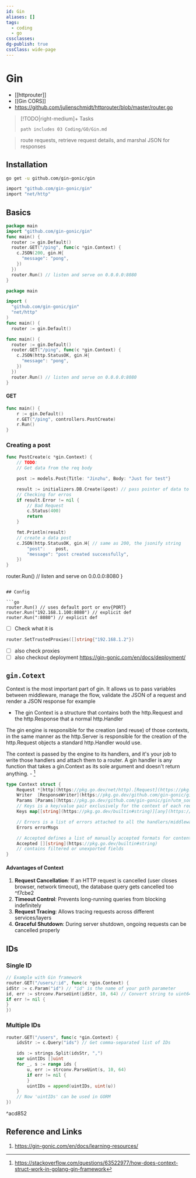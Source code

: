 ```yaml
---
id: Gin
aliases: []
tags:
  - coding
  - go
cssclasses:
dg-publish: true
cssClass: wide-page
---
```

# Gin

- [[httprouter]]
- [[Gin CORS]]
- https://github.com/julienschmidt/httprouter/blob/master/router.go

>[!TODO|right-medium]+ Tasks 
> ```tasks
> path includes 03 Coding/GO/Gin.md
> ````


> route requests, retrieve request details, and marshal JSON for responses
## Installation

```bash
go get -u github.com/gin-gonic/gin

```

```bash
import "github.com/gin-gonic/gin"
import "net/http"

```

## Basics  

```go
package main
import "github.com/gin-gonic/gin"
func main() {
  router := gin.Default()
  router.GET("/ping", func(c *gin.Context) {
    c.JSON(200, gin.H{
      "message": "pong",
    })
  })
  router.Run() // listen and serve on 0.0.0.0:8080
}

```

```go
package main

import (
  "github.com/gin-gonic/gin"
  "net/http"
)
func main() {
  router := gin.Default()

func main() {
  router := gin.Default()
  router.GET("/ping", func(c *gin.Context) {
    c.JSON(http.StatusOK, gin.H{
      "message": "pong",
    })
  })
  router.Run() // listen and serve on 0.0.0.0:8080
}

```

#### GET

```go
func main() {
	r := gin.Default()
	r.GET("/ping", controllers.PostCreate)
	r.Run()
}

```

### Creating a post

```go
func PostCreate(c *gin.Context) {
	// TODO:
	// Get data from the req body

	post := models.Post{Title: "Jinzhu", Body: "Just for test"}

	result := initializers.DB.Create(&post) // pass pointer of data to Create
	// Checking for erros
	if result.Error != nil {
		// Bad Request
		c.Status(400)
		return
	}

	fmt.Println(result)
	// create a data post
	c.JSON(http.StatusOK, gin.H{ // same as 200, the jsonify string
		"post":    post,
		"message": "post created successfully",
	})
}

```

router.Run() // listen and serve on 0.0.0.0:8080
}

````

## Config

```go
router.Run() // uses default port or env{PORT}
router.Run("192.168.1.100:8080") // explicit def
router.Run(":8080") // explicit def

````

- [ ] Check what it is

```go
router.SetTrustedProxies([]string{"192.168.1.2"})

```

- [ ] also check proxies
- [ ] also checkout deployment https://gin-gonic.com/en/docs/deployment/

## `gin.Cotext`
Context is the most important part of gin. It allows us to pass variables between middleware, manage the flow, validate the JSON of a request and render a JSON response for example

- The gin Context is a structure that contains both the http.Request and the http.Response that a normal http.Handler

The gin engine is responsible for the creation (and reuse) of those contexts, in the same manner as the http.Server is responsible for the creation of the http.Request objects a standard http.Handler would use.

The context is passed by the engine to its handlers, and it's your job to write those handlers and attach them to a router. A gin handler is any function that takes a gin.Context as its sole argument and doesn't return anything. - [^1]

[^1]: https://stackoverflow.com/questions/63522977/how-does-context-struct-work-in-golang-gin-framework

```go
type Context struct {
	Request *[http](https://pkg.go.dev/net/http).[Request](https://pkg.go.dev/net/http#Request)
	Writer  [ResponseWriter](https://pkg.go.dev/github.com/gin-gonic/gin?utm_source=godoc#ResponseWriter)
	Params [Params](https://pkg.go.dev/github.com/gin-gonic/gin?utm_source=godoc#Params)
	// Keys is a key/value pair exclusively for the context of each request.
	Keys map[[string](https://pkg.go.dev/builtin#string)][any](https://pkg.go.dev/builtin#any)

	// Errors is a list of errors attached to all the handlers/middlewares who used this context.
	Errors errorMsgs

	// Accepted defines a list of manually accepted formats for content negotiation.
	Accepted [][string](https://pkg.go.dev/builtin#string)
	// contains filtered or unexported fields
}

```

#### Advantages of Context

1. **Request Cancellation**: If an HTTP request is cancelled (user closes browser, network timeout), the database query gets cancelled too ^f7cbe2
2. **Timeout Control**: Prevents long-running queries from blocking indefinitely
3. **Request Tracing**: Allows tracing requests across different services/layers
4. **Graceful Shutdown**: During server shutdown, ongoing requests can be cancelled properly

## IDs 
### Single ID 

```go
// Example with Gin framework  
router.GET("/users/:id", func(c *gin.Context) {  
idStr := c.Param("id") // "id" is the name of your path parameter  
id, err := strconv.ParseUint(idStr, 10, 64) // Convert string to uint64  
if err != nil {  
}  
})

```

### Multiple IDs 

```go
router.GET("/users", func(c *gin.Context) {
    idsStr := c.Query("ids") // Get comma-separated list of IDs

    ids := strings.Split(idsStr, ",")
    var uintIDs []uint
    for _, s := range ids {
        u, err := strconv.ParseUint(s, 10, 64)
        if err != nil {
        }
        uintIDs = append(uintIDs, uint(u))
    }
    // Now 'uintIDs' can be used in GORM
})

```

^acd852

## Reference and Links

1. https://gin-gonic.com/en/docs/learning-resources/
